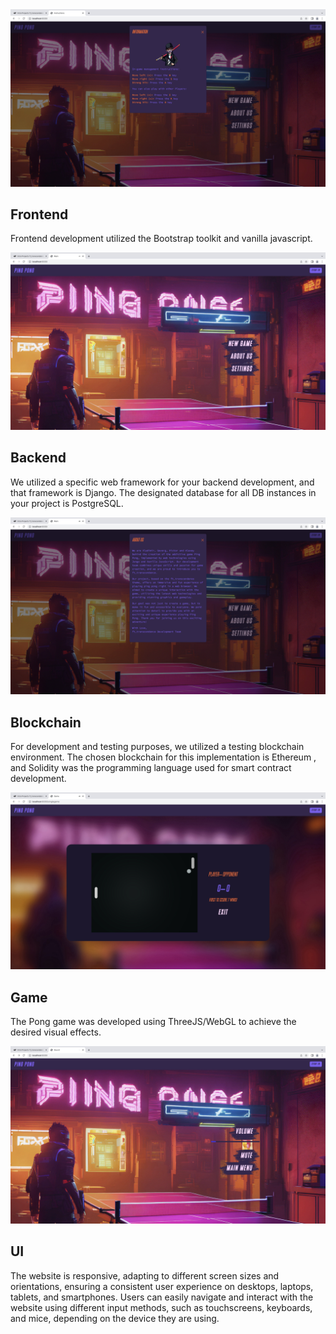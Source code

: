 <img src="readme/1.jpg" />

## Frontend 

Frontend development utilized the Bootstrap toolkit and vanilla javascript.

<img src="readme/2.jpg" />

## Backend

We utilized a specific web framework for your backend development, and that framework is Django.
The designated database for all DB instances in your project is PostgreSQL.

<img src="readme/3.jpg" />

## Blockchain

For development and testing purposes, we utilized a testing blockchain environment.
The chosen blockchain for this implementation is Ethereum , and Solidity was the programming language used for smart contract development.

<img src="readme/4.jpg" />

## Game

The Pong game was developed using ThreeJS/WebGL to achieve the desired visual effects.

<img src="readme/5.jpg" />

## UI

The website is responsive, adapting to different screen sizes and orientations, ensuring a consistent user experience on desktops, laptops, tablets, and smartphones.
Users can easily navigate and interact with the website using different input methods, such as touchscreens, keyboards, and mice, depending on the device they are using.
